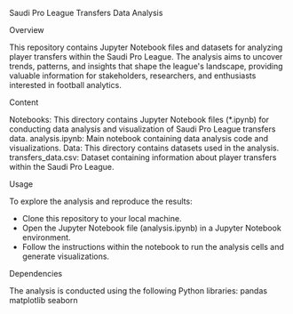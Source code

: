 Saudi Pro League Transfers Data Analysis

Overview

This repository contains Jupyter Notebook files and datasets for analyzing player transfers within the Saudi Pro League. 
The analysis aims to uncover trends, patterns, and insights that shape the league's landscape, providing valuable information for stakeholders, researchers, and enthusiasts interested in football analytics.

Content

Notebooks: This directory contains Jupyter Notebook files (*.ipynb) for conducting data analysis and visualization of Saudi Pro League transfers data.
analysis.ipynb: Main notebook containing data analysis code and visualizations.
Data: This directory contains datasets used in the analysis.
transfers_data.csv: Dataset containing information about player transfers within the Saudi Pro League.

Usage

To explore the analysis and reproduce the results:

- Clone this repository to your local machine.
- Open the Jupyter Notebook file (analysis.ipynb) in a Jupyter Notebook environment.
- Follow the instructions within the notebook to run the analysis cells and generate visualizations.

Dependencies

The analysis is conducted using the following Python libraries:
pandas
matplotlib
seaborn

